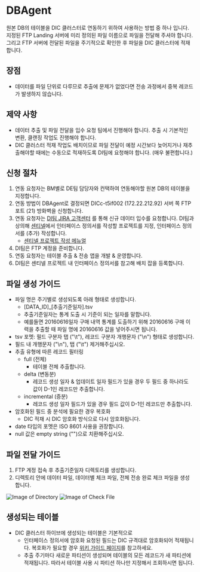 # DBAgent
원본 DB의 테이블을 DIC 클러스터로 연동하기 위하여 사용하는 방법 중 하나 입니다. 지정된 FTP Landing 서버에 미리 정의된 파일 이름으로 파일을 전달해 주셔야 합니다. 그리고 FTP 서버에 전달된 파일을 주기적으로 확인한 후 파일을 DIC 클러스터에 적재합니다.

## 장점
* 데이터를 파일 단위로 다루므로 추출에 문제가 없었다면 전송 과정에서 중복 레코드가 발생하지 않습니다.

## 제약 사항
* 데이터 추출 및 파일 전달을 입수 요청 팀에서 진행해야 합니다. 추출 시 기본적인 변환, 클랜징 작업도 진행해야 합니다.
* DIC 클러스터 적재 작업도 배치이므로 파일 전달이 예정 시간보다 늦어지거나 재추출해야할 때에는 수동으로 적재하도록 DI팀에 요청해야 합니다. (매우 불편합니다.)

## 신청 절차
1. 연동 요청자는 BM별로 DE팀 담당자와 컨택하여 연동해야할 원본 DB의 테이블을 지정합니다.
2. 연동 방법이 DBAgent로 결정되면 DICc-t5if002 (172.22.212.92) 서버 쪽 FTP 포트 (21) 방화벽을 신청합니다.
3. 연동 요청자는 [DI팀 JIRA 고객센터](http://jira.skplanet.com/servicedesk/customer/portal/49) 를 통해 신규 데이터 입수를 요청합니다. DI팀과 상의해 [센티넬](http://sentinel.skplanet.com:8080)에서 인터페이스 정의서를 작성할 프로젝트를 지정, 인터페이스 정의서를 (추가) 작성합니다.
    * [센티넬 프로젝트 작성 메뉴얼](http://sentinel.skplanet.com:8080/docs/dbschema)
4. DI팀은 FTP 계정을 준비합니다.
5. 연동 요청자는 테이블 추출 & 전송 앱을 개발 & 운영합니다.
6. DI팀은 센티넬 프로젝트 내 인터페이스 정의서를 참고해 배치 잡을 등록합니다.

## 파일 생성 가이드
* 파일 명은 주기별로 생성되도록 아래 형태로 생성합니다.
    - [DATA_ID]_[추출기준일자].tsv
    - 추출기준일자는 통계 도출 시 기준이 되는 일자를 말합니다.
    - 예를들면 20160616일자 구매 내역 통계를 도출하기 위해 20160616 구매 이력을 추출할 때 파일 명에 20160616 값을 넣어주시면 됩니다.
* tsv 포멧: 필드 구분자 탭 ("\t"), 레코드 구분자 개행문자 ("\n") 형태로 생성합니다.
* 필드 내 개행문자 ("\n"), 탭 ("\t") 제거해주십시오.
* 추출 유형에 따른 레코드 필터링
    - full (전체)
        + 테이블 전체 추출합니다.
    - delta (변동분)
        + 레코드 생성 일자 & 업데이트 일자 필드가 있을 경우 두 필드 중 하나라도 값이 D-1인 레코드만 추출합니다.
    - incremental (증분)
        + 레코드 생성 일자 필드가 있을 경우 필드 값이 D-1인 레코드만 추출합니다.
* 암호화된 필드 중 분석에 필요한 경우 복호화
    - DIC 적재 시 DIC 암호화 방식으로 다시 암호화됩니다.
* date 타입의 포멧은 ISO 8601 사용을 권장합니다.
* null 값은 empty string ("")으로 치환해주십시오.

## 파일 전달 가이드
1. FTP 계정 접속 후 추출기준일자 디렉토리를 생성합니다.
2. 디렉토리 안에 데이터 파일, 데이터별 체크 파일, 전체 전송 완료 체크 파일을 생성합니다.

![Image of Directory](https://github.com/skpdi/sentinel-document/blob/master/schema/dbagent_directory.png?raw=true)
![Image of Check File](https://github.com/skpdi/sentinel-document/blob/master/schema/dbagent_check_file.png?raw=true)

## 생성되는 테이블
* DIC 클러스터 하이브에 생성되는 테이블은 기본적으로 
    - 인터페이스 정의서에 암호화 요청된 필드는 DIC 규격대로 암호화되어 적재됩니다. 복호화가 필요할 경우 [위키 가이드 페이지](http://wiki.skplanet.com/pages/viewpage.action?pageId=55452400)를 참고하세요.
    - 추출 주기마다 새로운 파티션이 생성되며 테이블의 모든 레코드가 새 파티션에 적재됩니다. 따라서 테이블 사용 시 파티션 하나만 지정해서 조회하시면 됩니다.